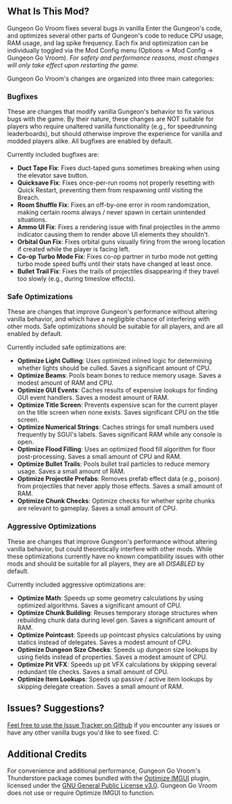 ## What Is This Mod?

Gungeon Go Vroom fixes several bugs in vanilla Enter the Gungeon's code, and optimizes several other parts of Gungeon's code to reduce CPU usage, RAM usage, and lag spike frequency. Each fix and optimization can be individually toggled via the Mod Config menu (Options -> Mod Config -> Gungeon Go Vroom). *For safety and performance reasons, most changes will only take effect upon restarting the game.*

Gungeon Go Vroom's changes are organized into three main categories:

### Bugfixes

These are changes that modify vanilla Gungeon's behavior to fix various bugs with the game. By their nature, these changes are NOT suitable for players who require unaltered vanilla functionality (e.g., for speedrunning leaderboards), but should otherwise improve the experience for vanilla and modded players alike. All bugfixes are enabled by default.

Currently included bugfixes are:
  - **Duct Tape Fix**: Fixes duct-taped guns sometimes breaking when using the elevator save button.
  - **Quicksave Fix**: Fixes once-per-run rooms not properly resetting with Quick Restart, preventing them from respawning until visiting the Breach.
  - **Room Shuffle Fix**: Fixes an off-by-one error in room randomization, making certain rooms always / never spawn in certain unintended situations.
  - **Ammo UI Fix**: Fixes a rendering issue with final projectiles in the ammo indicator causing them to render above UI elements they shouldn't.
  - **Orbital Gun Fix**: Fixes orbital guns visually firing from the wrong location if created while the player is facing left.
  - **Co-op Turbo Mode Fix**: Fixes co-op partner in turbo mode not getting turbo mode speed buffs until their stats have changed at least once.
  - **Bullet Trail Fix**: Fixes the trails of projectiles disappearing if they travel too slowly (e.g., during timeslow effects).

### Safe Optimizations

These are changes that improve Gungeon's performance without altering vanilla behavior, and which have a negligible chance of interfering with other mods. Safe optimizations should be suitable for all players, and are all enabled by default.

Currently included safe optimizations are:
  - **Optimize Light Culling**: Uses optimized inlined logic for determining whether lights should be culled. Saves a significant amount of CPU.
  - **Optimize Beams**: Pools beam bones to reduce memory usage.  Saves a modest amount of RAM and CPU.
  - **Optimize GUI Events**: Caches results of expensive lookups for finding GUI event handlers. Saves a modest amount of RAM.
  - **Optimize Title Screen**: Prevents expensive scan for the current player on the title screen when none exists. Saves significant CPU on the title screen.
  - **Optimize Numerical Strings**: Caches strings for small numbers used frequently by SGUI's labels. Saves significant RAM while any console is open.
  - **Optimize Flood Filling**: Uses an optimized flood fill algorithm for floor post-processing. Saves a small amount of CPU and RAM.
  - **Optimize Bullet Trails**: Pools bullet trail particles to reduce memory usage. Saves a small amount of RAM.
  - **Optimize Projectile Prefabs**: Removes prefab effect data (e.g., poison) from projectiles that never apply those effects. Saves a small amount of RAM.
  - **Optimize Chunk Checks**: Optimize checks for whether sprite chunks are relevant to gameplay. Saves a small amount of CPU.

### Aggressive Optimizations

These are changes that improve Gungeon's performance without altering vanilla behavior, but could theoretically interfere with other mods. While these optimizations currently have no known compatibility issues with other mods and should be suitable for all players, they are all *DISABLED* by default.

Currently included aggressive optimizations are:
  - **Optimize Math**: Speeds up some geometry calculations by using optimized algorithms. Saves a significant amount of CPU.
  - **Optimize Chunk Building**: Reuses temporary storage structures when rebuilding chunk data during level gen. Saves a significant amount of RAM.
  - **Optimize Pointcast**: Speeds up pointcast physics calculations by using statics instead of delegates. Saves a modest amount of CPU.
  - **Optimize Dungeon Size Checks**: Speeds up dungeon size lookups by using fields instead of properties. Saves a modest amount of CPU.
  - **Optimize Pit VFX**: Speeds up pit VFX calculations by skipping several redundant tile checks. Saves a small amount of CPU.
  - **Optimize Item Lookups**: Speeds up passive / active item lookups by skipping delegate creation. Saves a small amount of RAM.

## Issues? Suggestions?

[Feel free to use the Issue Tracker on Github](https://github.com/pcrain/GungeonGoVroom/issues) if you encounter any issues or have any other vanilla bugs you'd like to see fixed. C:

## Additional Credits

For convenience and additional performance, Gungeon Go Vroom's Thunderstore package comes bundled with the [Optimize IMGUI](https://github.com/BepInEx/BepInEx.Utility) plugin, licensed under the [GNU General Public License v3.0](https://github.com/BepInEx/BepInEx.Utility/blob/master/LICENSE). Gungeon Go Vroom does not use or require Optimize IMGUI to function.

